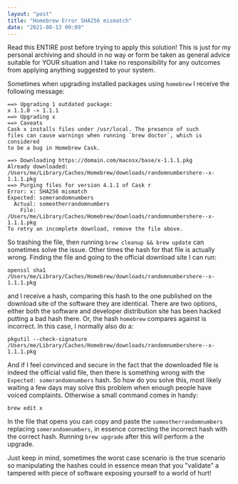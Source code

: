 ```yaml
---
layout: "post"
title: "Homebrew Error SHA256 mismatch"
date: "2021-08-13 09:09"
---
```

Read this ENTIRE post before trying to apply this solution! This is just for my personal archiving and should in no way or form be taken as general advice suitable for YOUR situation and I take no responsibility for any outcomes from applying anything suggested to your system.

Sometimes when upgrading installed packages using `homebrew` I receive the following message:

```
==> Upgrading 1 outdated package:
x 1.1.0 -> 1.1.1
==> Upgrading x
==> Caveats
Cask x installs files under /usr/local. The presence of such
files can cause warnings when running `brew doctor`, which is considered
to be a bug in Homebrew Cask.

==> Downloading https://domain.com/macosx/base/x-1.1.1.pkg
Already downloaded: /Users/me/Library/Caches/Homebrew/downloads/randomnumbershere--x-1.1.1.pkg
==> Purging files for version 4.1.1 of Cask r
Error: x: SHA256 mismatch
Expected: somerandomnumbers
  Actual: someotherrandomnumbers
    File: /Users/me/Library/Caches/Homebrew/downloads/randomnumbershere--x-1.1.1.pkg
To retry an incomplete download, remove the file above.
```

So trashing the file, then running `brew cleanup && brew update` can sometimes solve the issue. Other times the hash for that file is actually wrong. Finding the file and going to the official download site I can run:

`openssl sha1 /Users/me/Library/Caches/Homebrew/downloads/randomnumbershere--x-1.1.1.pkg`

and I receive a hash, comparing this hash to the one published on the download site of the software they are identical. There are two options, either both the software and developer distribution site has been hacked putting a bad hash there. Or, the hash `homebrew` compares against is incorrect. In this case, I normally also do a:

`pkgutil --check-signature /Users/me/Library/Caches/Homebrew/downloads/randomnumbershere--x-1.1.1.pkg`

And if I feel convinced and secure in the fact that the downloaded file is indeed the official valid file, then there is something wrong with the `Expected: somerandomnumbers` hash. So how do you solve this, most likely waiting a few days may solve this problem when enough people have voiced complaints. Otherwise a small command comes in handy:

`brew edit x`

In the file that opens you can copy and paste the `someotherrandomnumbers` replacing `somerandomnumbers`, in essence correcting the incorrect hash with the correct hash. Running `brew upgrade` after this will perform a the upgrade.

Just keep in mind, sometimes the worst case scenario is the true scenario so manipulating the hashes could in essence mean that you "validate" a tampered with piece of software exposing yourself to a world of hurt!
